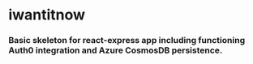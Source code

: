 # iwantitnow

### Basic skeleton for react-express app including functioning Auth0 integration and Azure CosmosDB persistence.
